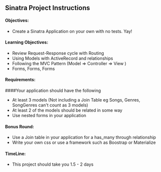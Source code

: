 ## Sinatra Project Instructions

#### Objectives: 
  - Create a Sinatra Application on your own with no tests. Yay!


#### Learning Objectives:
  - Review Request-Response cycle with Routing
  - Using Models with ActiveRecord and relationships
  - Following the MVC Pattern (Model => Controller => View )
  - Forms, Forms, Forms

#### Requirements:
####Your application should have the following
  - At least 3 models (Not including a Join Table eg Songs, Genres, SongGenres can't count as 3 models)
  - At least 2 of the models should be related in some way
  - Use nested forms in your application

#### Bonus Round:
  - Use a Join table in your application for a has_many through relationship
  - Write your own css or use a framework such as Boostrap or Materialize

#### TimeLine:
  - This project should take you 1.5 - 2 days
  
